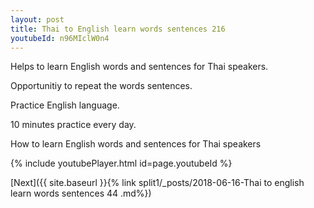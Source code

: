 ```yaml
---
layout: post
title: Thai to English learn words sentences 216 
youtubeId: n96MIclW0n4
---
```

 
 
Helps to learn English words and sentences for Thai speakers.

Opportunitiy to repeat the words sentences. 

Practice English language. 
 
10 minutes practice every day. 
 
How to learn English words and sentences for Thai speakers 
 
{% include youtubePlayer.html id=page.youtubeId %}
 
 
[Next]({{ site.baseurl }}{% link  split1/_posts/2018-06-16-Thai to english learn words sentences 44 .md%})
 
